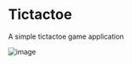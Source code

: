 # Tictactoe

A simple tictactoe game application

![image](https://user-images.githubusercontent.com/57978810/129367160-ab212986-c493-4ea0-a2b6-4859cc9355ae.png)
